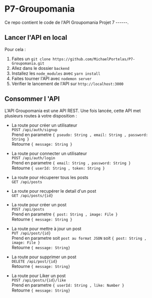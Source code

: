 # P7-Groupomania

Ce repo contient le code de l'API Groupomania Projet 7 ------.

## Lancer l'API en local
Pour cela :
1. Faites un `git clone https://github.com/MichaelPortelas/P7-Groupomania.git`
2. Allez dans le dossier `backend`
3. Installez les `node_modules` avec `yarn install`
4. Faites tourner l'API avec `nodemon server`
5. Vérifier le lancement de l'API sur `http://localhost:3000`

## Consommer l 'API
L'API Groupomania est une API REST.
Une fois lancée, cette API met plusieurs routes à votre disposition :

- La route pour créer un utilisateur  
`POST /api/auth/signup`  
Prend en parametre `{ pseudo: String , email: String , password: String } `  
Retourne `{ message: String }`

- La route pour connecter un utilisateur  
`POST /api/auth/login`  
Prend en parametre `{ email: String , password: String } `  
Retourne `{ userId: String , token: String }`

- La route pour récuperer tous les posts  
`GET /api/posts`  

- La route pour recupérer le detail d'un post  
`GET /api/posts/{id}`  

- La route pour créer un post  
`POST /api/posts`  
Prend en parametre `{ post: String , image: File } `  
Retourne `{ message: String }`

- La route pour mettre à jour un post  
`PUT /api/post/{id}`  
Prend en parametre soit `post au format JSON` soit `{ post: String , image: File }`  
Retourne `{ message: String}`

- La route pour supprimer un post  
`DELETE /api/post/{id}`  
Retourne `{ message: String}`

- La route pour Liker un post  
`POST /api/posts/{id}/like`  
Prend en parametre `{ userId: String , like: Number } `  
Retourne `{ message: String}`  